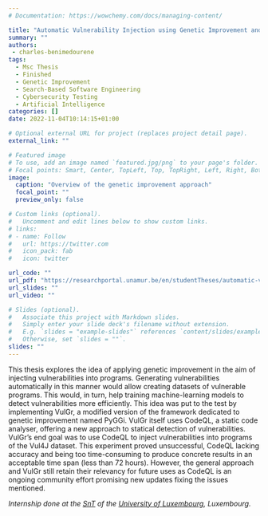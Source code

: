 ```yaml
---
# Documentation: https://wowchemy.com/docs/managing-content/

title: "Automatic Vulnerability Injection using Genetic Improvement and Static Code Analysers"
summary: ""
authors: 
 - charles-benimedourene
tags: 
  - Msc Thesis
  - Finished
  - Genetic Improvement
  - Search-Based Software Engineering
  - Cybersecurity Testing
  - Artificial Intelligence
categories: []
date: 2022-11-04T10:14:15+01:00

# Optional external URL for project (replaces project detail page).
external_link: ""

# Featured image
# To use, add an image named `featured.jpg/png` to your page's folder.
# Focal points: Smart, Center, TopLeft, Top, TopRight, Left, Right, BottomLeft, Bottom, BottomRight.
image:
  caption: "Overview of the genetic improvement approach"
  focal_point: ""
  preview_only: false

# Custom links (optional).
#   Uncomment and edit lines below to show custom links.
# links:
# - name: Follow
#   url: https://twitter.com
#   icon_pack: fab
#   icon: twitter

url_code: ""
url_pdf: "https://researchportal.unamur.be/en/studentTheses/automatic-vulnerability-injection-using-genetic-improvement-and-s"
url_slides: ""
url_video: ""

# Slides (optional).
#   Associate this project with Markdown slides.
#   Simply enter your slide deck's filename without extension.
#   E.g. `slides = "example-slides"` references `content/slides/example-slides.md`.
#   Otherwise, set `slides = ""`.
slides: ""
---
```


This thesis explores the idea of applying genetic improvement in the aim of injecting vulnerabilities into programs. Generating vulnerabilities automatically in this manner would allow creating datasets of vulnerable programs. This would, in turn, help training machine-learning models to detect vulnerabilities more efficiently.
This idea was put to the test by implementing VulGr, a modified version of the framework dedicated to genetic improvement named PyGGi. VulGr itself uses CodeQL, a static code analyser, offering a new approach to statical detection of vulnerabilities. VulGr’s end goal was to use CodeQL to inject vulnerabilities into programs of the Vul4J dataset.
This experiment proved unsuccessful, CodeQL lacking accuracy and being too time-consuming to produce concrete results in an acceptable time span (less than 72 hours). However, the general approach and VulGr still retain their relevancy for future uses as CodeQL is an ongoing community effort promising new updates fixing the issues mentioned.

*Internship done at the [SnT](https://www.uni.lu/snt-en/) of the [University of Luxembourg](https://www.uni.lu/en/), Luxembourg.*
